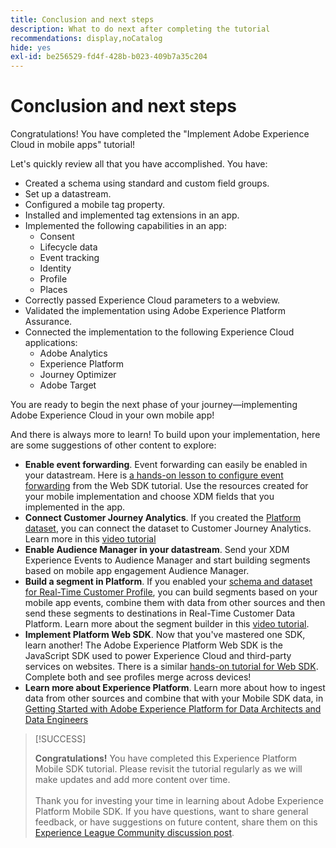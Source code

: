 ```yaml
---
title: Conclusion and next steps
description: What to do next after completing the tutorial
recommendations: display,noCatalog
hide: yes
exl-id: be256529-fd4f-428b-b023-409b7a35c204
---
```

# Conclusion and next steps

Congratulations! You have completed the "Implement Adobe Experience Cloud in mobile apps" tutorial!

Let's quickly review all that you have accomplished. You have:

* Created a schema using standard and custom field groups.
* Set up a datastream.
* Configured a mobile tag property.
* Installed and implemented tag extensions in an app.
* Implemented the following capabilities in an app:
  * Consent
  * Lifecycle data
  * Event tracking
  * Identity
  * Profile
  * Places
* Correctly passed Experience Cloud parameters to a webview.
* Validated the implementation using Adobe Experience Platform Assurance.
* Connected the implementation to the following Experience Cloud applications:
  * Adobe Analytics
  * Experience Platform
  * Journey Optimizer
  * Adobe Target

You are ready to begin the next phase of your journey&mdash;implementing Adobe Experience Cloud in your own mobile app!

And there is always more to learn! To build upon your implementation, here are some suggestions of other content to explore:

* **Enable event forwarding**. Event forwarding can easily be enabled in your datastream. Here is [a hands-on lesson to configure event forwarding](https://experienceleague.adobe.com/docs/platform-learn/implement-web-sdk/event-forwarding/setup-event-forwarding.html) from the Web SDK tutorial. Use the resources created for your mobile implementation and choose XDM fields that you implemented in the app.
* **Connect Customer Journey Analytics**. If you created the [Platform dataset](platform.md), you can connect the dataset to Customer Journey Analytics. Learn more in this [video tutorial](https://experienceleague.adobe.com/docs/customer-journey-analytics-learn/tutorials/connections/connecting-customer-journey-analytics-to-data-sources-in-platform.html)
* **Enable Audience Manager in your datastream**. Send your XDM Experience Events to Audience Manager and start building segments based on mobile app engagement Audience Manager.
* **Build a segment in Platform**. If you enabled your [schema and dataset for Real-Time Customer Profile](platform.md), you can build segments based on your mobile app events, combine them with data from other sources and then send these segments to destinations in Real-Time Customer Data Platform. Learn more about the segment builder in this [video tutorial](https://experienceleague.adobe.com/docs/platform-learn/tutorials/audiences/create-audiences.html).
* **Implement Platform Web SDK**. Now that you've mastered one SDK, learn another! The Adobe Experience Platform Web SDK is the JavaScript SDK used to power Experience Cloud and third-party services on websites. There is a similar [hands-on tutorial for Web SDK](https://experienceleague.adobe.com/docs/platform-learn/implement-web-sdk/overview.html). Complete both and see profiles merge across devices!
* **Learn more about Experience Platform**. Learn more about how to ingest data from other sources and combine that with your Mobile SDK data, in [Getting Started with Adobe Experience Platform for Data Architects and Data Engineers](https://experienceleague.adobe.com/docs/platform-learn/getting-started-for-data-architects-and-data-engineers/overview.html)


>[!SUCCESS]
>
>**Congratulations!** You have completed this Experience Platform Mobile SDK tutorial. Please revisit the tutorial regularly as we will make updates and add more content over time.<br/><br/>Thank you for investing your time in learning about Adobe Experience Platform Mobile SDK. If you have questions, want to share general feedback, or have suggestions on future content, share them on this [Experience League Community discussion post](https://experienceleaguecommunities.adobe.com:443/t5/adobe-experience-platform-data/tutorial-discussion-implement-adobe-experience-cloud-in-mobile/td-p/443796).

